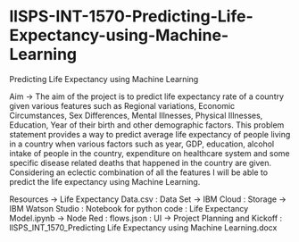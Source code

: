 # llSPS-INT-1570-Predicting-Life-Expectancy-using-Machine-Learning
Predicting Life Expectancy using Machine Learning

Aim -> The aim of the project is to predict life expectancy rate of a country given various features such as Regional variations, Economic Circumstances, Sex Differences, Mental Illnesses, Physical Illnesses, Education, Year of their birth and other demographic factors. This problem statement provides a way to predict average life expectancy of people living in a country when various factors such as year, GDP, education, alcohol intake of people in the country, expenditure on healthcare system and some specific disease related deaths that happened in the country are given. Considering an eclectic combination of all the features I will be able to predict the life expectancy using Machine Learning.

Resources -> Life Expectancy Data.csv : Data Set 
          -> IBM Cloud : Storage 
          -> IBM Watson Studio : Notebook for python code : Life Expectancy Model.ipynb 
          -> Node Red : flows.json : UI 
          -> Project Planning and Kickoff : llSPS_INT_1570_Predicting Life Expectancy using Machine Learning.docx
          
          
